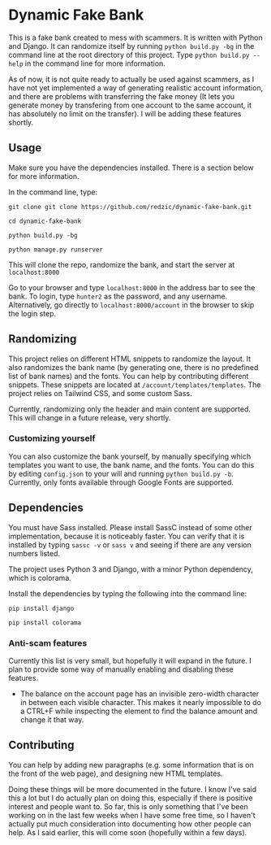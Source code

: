 # Dynamic Fake Bank

This is a fake bank created to mess with scammers. It is written with Python and Django. It can randomize itself by running `python build.py -bg` in the command line at the root directory of this project. Type `python build.py --help` in the command line for more information.

As of now, it is not quite ready to actually be used against scammers, as I have not yet implemented a way of generating realistic account information, and there are problems with transferring the fake money (It lets you generate money by transfering from one account to the same account, it has absolutely no limit on the transfer). I will be adding these features shortly.

## Usage

Make sure you have the dependencies installed. There is a section below for more information.

In the command line, type:

`git clone git clone https://github.com/redzic/dynamic-fake-bank.git`

`cd dynamic-fake-bank`

`python build.py -bg`

`python manage.py runserver`

This will clone the repo, randomize the bank, and start the server at `localhost:8000`

Go to your browser and type `localhost:8000` in the address bar to see the bank. To login, type `hunter2` as the password, and any username. Alternatively, go directly to `localhost:8000/account` in the browser to skip the login step.

## Randomizing

This project relies on different HTML snippets to randomize the layout. It also randomizes the bank name (by generating one, there is no predefined list of bank names) and the fonts. You can help by contributing different snippets. These snippets are located at `/account/templates/templates`. The project relies on Tailwind CSS, and some custom Sass.

Currently, randomizing only the header and main content are supported. This will change in a future release, very shortly.

### Customizing yourself

You can also customize the bank yourself, by manually specifying which templates you want to use, the bank name, and the fonts. You can do this by editing `config.json` to your will and running `python build.py -b`. Currently, only fonts available through Google Fonts are supported.

## Dependencies

You must have Sass installed. Please install SassC instead of some other implementation, because it is noticeably faster. You can verify that it is installed by typing `sassc -v` or `sass v` and seeing if there are any version numbers listed.

The project uses Python 3 and Django, with a minor Python dependency, which is colorama.

Install the dependencies by typing the following into the command line:

`pip install django`

`pip install colorama`

### Anti-scam features

Currently this list is very small, but hopefully it will expand in the future. I plan to provide some way of manually enabling and disabling these features.

- The balance on the account page has an invisible zero-width character in between each visible character. This makes it nearly impossible to do a CTRL+F while inspecting the element to find the balance amount and change it that way.

## Contributing

You can help by adding new paragraphs (e.g. some information that is on the front of the web page), and designing new HTML templates.

Doing these things will be more documented in the future. I know I've said this a lot but I do actually plan on doing this, especially if there is positive interest and people want to. So far, this is only something that I've been working on in the last few weeks when I have some free time, so I haven't actually put much consideration into documenting how other people can help. As I said earlier, this will come soon (hopefully within a few days).
